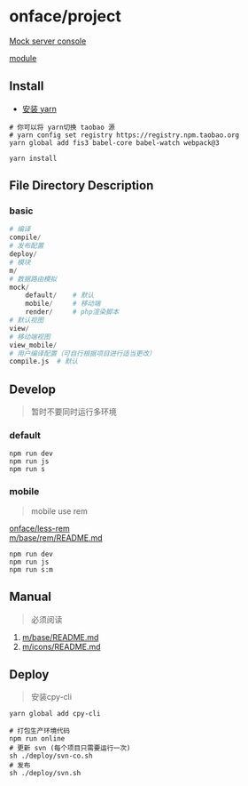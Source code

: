 # onface/project

[Mock server console](/fms/)

[module](./m/README.md)

## Install

- [安装 yarn](https://yarnpkg.com/zh-Hans/docs/install)

```shell
# 你可以将 yarn切换 taobao 源
# yarn config set registry https://registry.npm.taobao.org
yarn global add fis3 babel-core babel-watch webpack@3
```

```shell
yarn install
```

## File Directory Description

### basic

```s
# 编译
compile/
# 发布配置
deploy/
# 模块
m/
# 数据路由模拟
mock/
	default/	# 默认
	mobile/		# 移动端
	render/		# php渲染脚本
# 默认视图
view/
# 移动端视图
view_mobile/
# 用户编译配置（可自行根据项目进行适当更改）
compile.js 	# 默认
```


## Develop
> 暂时不要同时运行多环境

### default

```shell
npm run dev
npm run js
npm run s
```

### mobile

> mobile use rem

[onface/less-rem](https://github.com/onface/less-rem)  
[m/base/rem/README.md](./m/base/rem/README.md)

```shell
npm run dev
npm run js
npm run s:m
```

## Manual

> 必须阅读

1. [m/base/README.md](./m/base/README.md)
2. [m/icons/README.md](./m/icons/README.md)

## Deploy

> 安装cpy-cli

```shell
yarn global add cpy-cli
```

```shell
# 打包生产环境代码
npm run online
# 更新 svn (每个项目只需要运行一次)
sh ./deploy/svn-co.sh
# 发布
sh ./deploy/svn.sh
```
